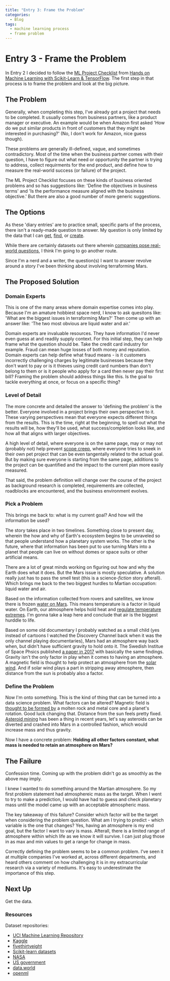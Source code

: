```yaml
---
title: "Entry 3: Frame the Problem"
categories:
  - Blog
tags:
  - machine learning process
  - frame problem
---
```


# Entry 3 - Frame the Problem

In Entry 2 I decided to follow the [ML Project Checklist](https://www.kdnuggets.com/2018/12/machine-learning-project-checklist.html) from [Hands on Machine Learning with Scikit-Learn & TensorFlow](https://www.amazon.com/Hands-Machine-Learning-Scikit-Learn-TensorFlow/dp/1491962291). The first step in that process is to frame the problem and look at the big picture.

## The Problem

Generally, when completing this step, I've already got a project that needs to be completed. It usually comes from business partners, like a product manager or executive. An example would be when Amazon first asked 'How do we put similar products in front of customers that they might be interested in purchasing?' (No, I don't work for Amazon, nice guess though).

These problems are generally ill-defined, vague, and sometimes contradictory. Most of the time when the business partner comes with their question, I have to figure out what need or opportunity the partner is trying to address, collect requirments for the end product, and define how to measure the real-world success (or failure) of the project.

The ML Project Checklist focuses on these kinds of business oriented problems and so has suggestions like: 'Define the objectives in business terms' and 'Is the performance measure aligned with the business objective.' But there are also a good number of more generic suggestions.

## The Options

As these 'diary entries' are to practice small, specific parts of the process, there isn't a ready-made question to answer. My question is only limited by the data that I can [get](http://archive.ics.uci.edu/ml/datasets.php), [find](https://earthdata.nasa.gov/), or [create](https://data.world/datasets/open-data).

While there are certainly datasets out there wherein [companies pose real-world questions](https://www.kaggle.com/datasets), I think I'm going to go another route.

Since I'm a nerd and a writer, the question(s) I want to answer revolve around a story I've been thinking about involving terraforming Mars.

## The Proposed Solution

### Domain Experts

This is one of the many areas where domain expertise comes into play. Because I'm an amature hobbiest space nerd, I know to ask quesitons like: 'What are the biggest issues in terraforming Mars?' Then come up with an answer like: 'The two most obvious are liquid water and air.'

Domain experts are invaluable resources. They have information I'd never even guess at and readily supply context. For this initial step, they can help frame what the question should be. Take the credit card industry for example. Fraud can mean huge losses of both money and reputation. Domain experts can help define what fraud means - is it customers incorrectly challenging charges by legitimate businesses because they don't want to pay or is it thieves using credit card numbers than don't belong to them or is it people who apply for a card then never pay their first bill? Framing the problem should address things like this. Is the goal to tackle everything at once, or focus on a specific thing?

### Level of Detail

The more concrete and detailed the answer to 'defining the problem' is the better. Everyone involved in a project brings their own perspective to it. These varying perspectives mean that everyone expects different things from the results. This is the time, right at the beginning, to spell out what the results will be, how they'll be used, what success/completion looks like, and how all that aligns with larger objectives.

A high level of detail, where everyone is on the same page, may or may not (probably not) help prevent [scope creep](https://en.wikipedia.org/wiki/Scope_creep), where everyone tries to sneek in their own pet project that can be even tangentally related to the actual goal. But by making sure everyone is starting from the same page, additions to the project can be quantified and the impact to the current plan more easily measured.

That said, the problem definition will change over the course of the project as background research is completed, requirements are collected, roadblocks are encountered, and the business environment evolves.

### Pick a Problem

This brings me back to: what is my current goal? And how will the information be used?

The story takes place in two timelines. Something close to present day, wherein the how and why of Earth's ecosystem begins to be unraveled so that people understand how a planetary system works. The other is the future, where that information has been put to use turning Mars into a planet that people can live on without domes or space suits or other artificial means.

There are a lot of great minds working on figuring out how and why the Earth does what it does. But the Mars issue is mostly speculative. A solution really just has to pass the smell test (this is a science-*fiction* story afterall). Which brings me back to the two biggest hurdles to Martian occupation: liquid water and air.

Based on the information collected from rovers and satellites, we know there is frozen [water on Mars](https://en.wikipedia.org/wiki/Water_on_Mars). This means temperature is a factor in liquid water. On Earth, our atmosphere helps hold heat and [regulate temperature extremes](https://www.sciencedaily.com/terms/earth's_atmosphere.htm). I'm gonna take a leap here and conclude that air is the biggest hurddle to life.

Based on some old documentary I probably watched as a small child (yes instead of cartoons I watched the Discovery Channel back when it was the only channel playing documentaries), Mars had an atmosphere way back when, but didn't have sufficient gravity to hold onto it. The Swedish Institue of Space Phsics published [a paper in 2017](https://www.sciencedaily.com/releases/2017/12/171207140513.htm) with basically the same findings. Gravity isn't the only factor in play when it comes to having an atmosphere. A magnetic field is thought to help protect an atmosphere from the [solar wind](https://en.wikipedia.org/wiki/Solar_wind#Atmospheres). And if solar wind plays a part in stripping away atmosphere, then distance from the sun is probably also a factor.

### Define the Problem

Now I'm onto something. This is the kind of thing that can be turned into a data science problem. What factors can be altered? Magnetic field is [thought to be formed by](https://www.sciencefocus.com/space/do-all-planets-have-magnetic-fields/) a molten rock and metal core and a planet's rotation. Good luck changing that. Distance from the sun feels pretty fixed. [Asteroid mining](https://en.wikipedia.org/wiki/Asteroid_mining) has been a thing in recent years, let's say asteroids can be diverted and crashed into Mars in a controlled fashion, which would increase mass and thus gravity.

Now I have a concrete problem: **Holding all other factors constant, what mass is needed to retain an atmosphere on Mars?**

## The Failure

Confession time. Coming up with the problem didn't go as smoothly as the above may imply.

I knew I wanted to do something around the Martian atmosphere. So my first problem statement had atmosphereic mass as the target. When I went to try to make a prediction, I would have had to guess and check planetary mass until the model came up with an acceptable atmospheric mass.

The key takeaway of this failure? Consider which factor will be the target when considering the problem question. What am I trying to predict - which variable is the one that changes? Yes, having an atmosphere is my end goal, but the factor I want to vary is mass. Afterall, there is a limited range of atmosphere within which life as we know it will survive. I can just plug those in as max and min values to get a range for change in mass.

Correctly defining the problem seems to be a common problem. I've seen it at multiple companies I've worked at, across different departments, and heard others comment on how challenging it is in my extracurricular research via a variety of mediums. It's easy to underestimate the importance of this step.

## Next Up

Get the data.

### Resources

Dataset repositories:
- [UCI Machine Learning Repository](http://archive.ics.uci.edu/ml/datasets.php)
- [Kaggle](https://www.kaggle.com/datasets)
- [fivethirtyeight](https://github.com/fivethirtyeight/data)
- [Scikit-learn datasets](https://scikit-learn.org/stable/modules/classes.html#module-sklearn.datasets)
- [NASA](https://nasa.github.io/data-nasa-gov-frontpage/)
- [US government](https://www.data.gov/)
- [data.world](https://data.world/datasets/open-data)
- [openml](https://www.openml.org/)